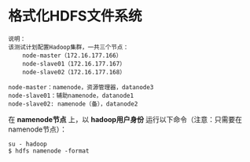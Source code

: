格式化HDFS文件系统
=================================================================================
```
说明：
该测试计划配置Hadoop集群，一共三个节点：
    node-master（172.16.177.166）
    node-slave01（172.16.177.167）
    node-slave02（172.16.177.168）

node-master：namenode，资源管理器，datanode3
node-slave01：辅助namenode，datanode1
node-slave02: namenode（备），datanode2
```

在 **namenode节点** 上，以 **hadoop用户身份** 运行以下命令（注意：只需要在namenode节点）：
```shell
su - hadoop
$ hdfs namenode -format
```
